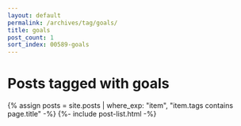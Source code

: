 ```yaml
---
layout: default
permalink: /archives/tag/goals/
title: goals
post_count: 1
sort_index: 00589-goals
---
```

<h1 class="page-heading">Posts tagged with goals</h1>
{% assign posts = site.posts | where_exp: "item", "item.tags contains page.title" -%}
{%- include post-list.html -%}
